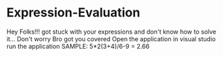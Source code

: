 # Expression-Evaluation
Hey Folks!!! got stuck with your expressions and don't know how to solve it... Don't worry Bro got you covered
Open the application in visual studio run the application 
SAMPLE:
5*2(3+4)/6-9 = 2.66
